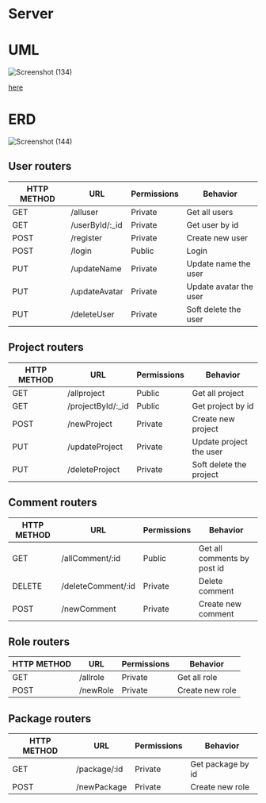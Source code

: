 # Server

# UML

![Screenshot (134)](https://user-images.githubusercontent.com/92247941/146356877-fca77ef3-452f-48de-9d7b-fcc1d3b48e5f.png)

[here](https://drive.google.com/file/d/1CzUcRdSd1-91CtpPpF_AEq5frq5_CaT2/view?usp=sharing)

# ERD

![Screenshot (144)](https://user-images.githubusercontent.com/92247941/146668505-b35da740-6c0c-4996-a4d1-b698900dc42b.png)

## User routers

| HTTP METHOD | URL             | Permissions | Behavior               |
| ----------- | --------------- | ----------- | ---------------------- |
| GET         | /alluser        | Private     | Get all users          |
| GET         | /userById/:\_id | Private     | Get user by id         |
| POST        | /register       | Private     | Create new user        |
| POST        | /login          | Public      | Login                  |
| PUT         | /updateName     | Private     | Update name the user   |
| PUT         | /updateAvatar   | Private     | Update avatar the user |
| PUT         | /deleteUser     | Private     | Soft delete the user   |

## Project routers

| HTTP METHOD | URL                | Permissions | Behavior                |
| ----------- | ------------------ | ----------- | ----------------------- |
| GET         | /allproject        | Public      | Get all project         |
| GET         | /projectById/:\_id | Public      | Get project by id       |
| POST        | /newProject        | Private     | Create new project      |
| PUT         | /updateProject     | Private     | Update project the user |
| PUT         | /deleteProject     | Private     | Soft delete the project |

## Comment routers

| HTTP METHOD | URL                | Permissions | Behavior                    |
| ----------- | ------------------ | ----------- | --------------------------- |
| GET         | /allComment/:id    | Public      | Get all comments by post id |
| DELETE      | /deleteComment/:id | Private     | Delete comment              |
| POST        | /newComment        | Private     | Create new comment          |

## Role routers

| HTTP METHOD | URL      | Permissions | Behavior        |
| ----------- | -------- | ----------- | --------------- |
| GET         | /allrole | Private     | Get all role    |
| POST        | /newRole | Private     | Create new role |

## Package routers

| HTTP METHOD | URL          | Permissions | Behavior          |
| ----------- | ------------ | ----------- | ----------------- |
| GET         | /package/:id | Private     | Get package by id |
| POST        | /newPackage  | Private     | Create new role   |
